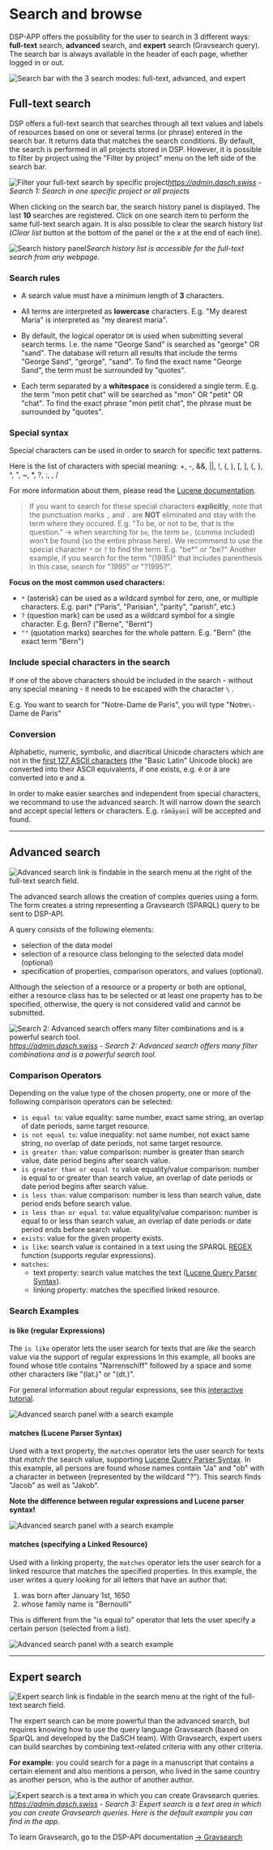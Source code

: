 # Search and browse

DSP-APP offers the possibility for the user to search in 3 different ways: **full-text** search, **advanced** search, and **expert** search (Gravsearch query). The search bar is always available in the header of each page, whether logged in or out.

![Search bar with the 3 search modes: full-text, advanced, and expert](../../assets/images/search-3modes.png)

## Full-text search

DSP offers a full-text search that searches through all text values and labels of resources based on one or several terms (or phrase) entered in the search bar.
It returns data that matches the search conditions.
By default, the search is performed in all projects stored in DSP. However, it is possible to filter by project using the "Filter by project" menu on the left side of the search bar.

![Filter your full-text search by specific project](../../assets/images/search-fulltext-filterByProject.png)*<https://admin.dasch.swiss> - Search 1: Search in one specific project or all projects*

When clicking on the search bar, the search history panel is displayed. The last **10** searches are registered. Click on one search item to perform the same full-text search again. It is also possible to clear the search history list (*Clear list* button at the bottom of the panel or the *x* at the end of each line).

![Search history panel](../../assets/images/search-history.png)*Search history list is accessible for the full-text search from any webpage.*

### Search rules

* A search value must have a minimum length of **3** characters.

* All terms are interpreted as **lowercase** characters. E.g. "My dearest Maria" is interpreted as "my dearest maria".

* By default, the logical operator `OR` is used when submitting several search terms. I.e. the name "George Sand" is searched as "george" OR "sand". The database will return all results that include the terms "George Sand", "george", "sand". To find the exact name "George Sand", the term must be surrounded by "quotes".

* Each term separated by a **whitespace** is considered a single term. E.g. the term "mon petit chat" will be searched as "mon" OR "petit" OR "chat". To find the exact phrase "mon petit chat", the phrase must be surrounded by "quotes".

### Special syntax

Special characters can be used in order to search for specific text patterns.

Here is the list of characters with special meaning: +, -, &&, ||, !, (, ), [, ], {, }, ^, ", ~, *, ?, :, \, /

For more information about them, please read the [Lucene documentation](https://lucene.apache.org/core/7_7_0/queryparser/org/apache/lucene/queryparser/classic/package-summary.html).

> If you want to search for these special characters **explicitly**, note that the punctuation marks `,` and `.` are **NOT** eliminated and stay with the term where they occured. E.g. "To be, or not to be, that is the question." -> when searching for `be`, the term `be,` (comma included) won't be found (so the entire phrase here). We recommend to use the special character `*` or `?` to find the term. E.g. "be*" or "be?"
Another example, if you search for the term "(1995)" that includes parenthesis in this case, search for "*1995*" or "?1995?".

**Focus on the most common used characters:**

* `*` (asterisk) can be used as a wildcard symbol for zero, one, or multiple characters. E.g. pari* ("Paris", "Parisian", "parity", "parish", etc.)
* `?` (question mark) can be used as a wildcard symbol for a single character. E.g. Bern? ("Berne", "Bernt")
* `""` (quotation marks) searches for the whole pattern. E.g. "Bern" (the exact term "Bern")

### Include special characters in the search

If one of the above characters should be included in the search - without any special meaning - it needs to be escaped with the character `\` .

E.g. You want to search for "Notre-Dame de Paris", you will type "Notre`\-`Dame de Paris"

### Conversion

Alphabetic, numeric, symbolic, and diacritical Unicode characters which are not in the [first 127 ASCII characters](https://learn.parallax.com/support/reference/ascii-table-0-127) (the "Basic Latin" Unicode block) are converted into their ASCII equivalents, if one exists, e.g. é or ä are converted into e and a.

In order to make easier searches and independent from special characters, we recommand to use the advanced search. It will narrow down the search and accept special letters or characters. E.g. `rāmāyaṇī` will be accepted and found.

---

## Advanced search

![Advanced search link is findable in the search menu at the right of the full-text search field.](../../assets/images/search-advanced-link.png)

The advanced search allows the creation of complex queries using a form.
The form creates a string representing a Gravsearch (SPARQL) query to be sent to DSP-API.

A query consists of the following elements:

- selection of the data model
- selection of a resource class belonging to the selected data model (optional)
- specification of properties, comparison operators, and values (optional).

Although the selection of a resource or a property or both are optional, either a resource class has to be selected or at least one property has to be specified, otherwise, the query is not considered valid and cannot be submitted.

![Search 2: Advanced search offers many filter combinations and is a powerful search tool.](../../assets/images/search-advanced.png)*<https://admin.dasch.swiss> - Search 2: Advanced search offers many filter combinations and is a powerful search tool.*

### Comparison Operators

Depending on the value type of the chosen property,
one or more of the following comparison operators can be selected:

- `is equal to`: value equality: same number, exact same string, an overlap of date periods, same target resource.
- `is not equal to`: value inequality: not same number, not exact same string, no overlap of date periods, not same target resource.
- `is greater than`: value comparison: number is greater than search value, date period begins after search value.
- `is greater than or equal to` value equality/value comparison: number is equal to or greater than search value, an overlap of date periods or date period begins after search value.
- `is less than`: value comparison: number is less than search value, date period ends before search value.
- `is less than or equal to`: value equality/value comparison: number is equal to or less than search value, an overlap of date periods or date period ends before search value.
- `exists`: value for the given property exists.
- `is like`: search value is contained in a text using the SPARQL [REGEX](https://www.w3.org/TR/sparql11-query/#func-regex) function (supports regular expressions).
- `matches`:
  - text property: search value matches the text ([Lucene Query Parser Syntax](https://docs.dasch.swiss/latest/DSP-API/07-lucene/lucene-query-parser-syntax/)).
  - linking property: matches the specified linked resource.

### Search Examples

#### is like (regular Expressions)

The `is like` operator lets the user search for texts that are *like* the search value via the support of regular expressions
In this example, all books are found whose title contains "Narrenschiff" followed by a space and some other characters like "(lat.)" or "(dt.)".

For general information about regular expressions, see this [interactive tutorial](https://regexone.com).

![Advanced search panel with a search example](../../assets/images/advanced-search-regex.png)

#### matches (Lucene Parser Syntax)

Used with a text property, the `matches` operator lets the user search for texts that *match* the search value,
supporting [Lucene Query Parser Syntax](https://docs.dasch.swiss/latest/DSP-API/07-lucene/lucene-query-parser-syntax/).
In this example, all persons are found whose names contain "Ja" and "ob" with a character in between (represented by the wildcard "?").
This search finds "Jacob" as well as "Jakob".

**Note the difference between regular expressions and Lucene parser syntax!**

![Advanced search panel with a search example](../../assets/images/advanced-search-match.png)

#### matches (specifying a Linked Resource)

Used with a linking property, the `matches` operator lets the user search for a linked resource that matches the specified properties.
In this example, the user writes a query looking for all letters that have an author that:

1. was born after January 1st, 1650
1. whose family name is "Bernoulli"

This is different from the "is equal to" operator that lets the user specify a certain person (selected from a list).

![Advanced search panel with a search example](../../assets/images/advanced-search-linked-resource.png)

---

## Expert search

![Expert search link is findable in the search menu at the right of the full-text search field.](../../assets/images/search-expert-link.png)

The expert search can be more powerful than the advanced search, but requires knowing how to use the query language Gravsearch (based on SparQL and developed by the DaSCH team). With Gravsearch, expert users can build searches by combining text-related criteria with any other criteria.

**For example**: you could search for a page in a manuscript that contains a certain element and also mentions a person, who lived in the same country as another person, who is the author of another author.

![Expert search is a text area in which you can create Gravsearch queries.](../../assets/images/search-expert.png)*<https://admin.dasch.swiss> - Search 3: Expert search is a text area in which you can create Gravsearch queries. Here is the default example you can find in the app.*

To learn Gravsearch, go to the DSP-API documentation [&rarr; Gravsearch](https://docs.dasch.swiss/latest/DSP-API/03-endpoints/api-v2/query-language/)
